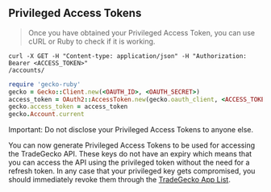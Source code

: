 ## Privileged Access Tokens
> Once you have obtained your Privileged Access Token, you can use cURL or Ruby to check if it is working.

```shell
curl -X GET -H "Content-type: application/json" -H "Authorization: Bearer <ACCESS_TOKEN>"
/accounts/
```

```ruby
require 'gecko-ruby'
gecko = Gecko::Client.new(<OAUTH_ID>, <OAUTH_SECRET>)
access_token = OAuth2::AccessToken.new(gecko.oauth_client, <ACCESS_TOKEN>)
gecko.access_token = access_token
gecko.Account.current
```

<aside class="notice">
Important: Do not disclose your Privileged Access Tokens to anyone else.
</aside>

You can now generate Privileged Access Tokens to be used for accessing the TradeGecko API.
These keys do not have an expiry which means that you can access the API using the privileged token
without the need for a refresh token. In any case that your privileged key gets compromised, you should
immediately revoke them through the [TradeGecko App List](https://go.tradegecko.com/oauth/applications).



